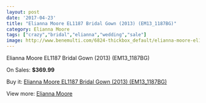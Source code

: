 ```yaml
---
layout: post
date: '2017-04-23'
title: "Elianna Moore EL1187 Bridal Gown (2013) (EM13_1187BG)"
category: Elianna Moore
tags: ["crazy","bridal","elianna","wedding","sale"]
image: http://www.benemulti.com/6824-thickbox_default/elianna-moore-el1187-bridal-gown-2013-em131187bg.jpg
---
```

Elianna Moore EL1187 Bridal Gown (2013) (EM13_1187BG)

On Sales: **$369.99**
<a href="https://www.benemulti.com/en/elianna-moore/2569-elianna-moore-el1187-bridal-gown-2013-em131187bg.html"><amp-img layout="responsive" width="600" height="600" src="//www.benemulti.com/6824-thickbox_default/elianna-moore-el1187-bridal-gown-2013-em131187bg.jpg" alt="Elianna Moore EL1187 Bridal Gown (2013) (EM13_1187BG) 0" /></a>
<a href="https://www.benemulti.com/en/elianna-moore/2569-elianna-moore-el1187-bridal-gown-2013-em131187bg.html"><amp-img layout="responsive" width="600" height="600" src="//www.benemulti.com/6826-thickbox_default/elianna-moore-el1187-bridal-gown-2013-em131187bg.jpg" alt="Elianna Moore EL1187 Bridal Gown (2013) (EM13_1187BG) 1" /></a>
<a href="https://www.benemulti.com/en/elianna-moore/2569-elianna-moore-el1187-bridal-gown-2013-em131187bg.html"><amp-img layout="responsive" width="600" height="600" src="//www.benemulti.com/6825-thickbox_default/elianna-moore-el1187-bridal-gown-2013-em131187bg.jpg" alt="Elianna Moore EL1187 Bridal Gown (2013) (EM13_1187BG) 2" /></a>

Buy it: [Elianna Moore EL1187 Bridal Gown (2013) (EM13_1187BG)](https://www.benemulti.com/en/elianna-moore/2569-elianna-moore-el1187-bridal-gown-2013-em131187bg.html "Elianna Moore EL1187 Bridal Gown (2013) (EM13_1187BG)")

View more: [Elianna Moore](https://www.benemulti.com/en/25-elianna-moore "Elianna Moore")